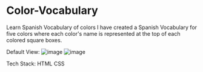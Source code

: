 # Color-Vocabulary
Learn Spanish Vocabulary of colors 
I have created a Spanish Vocabulary for five colors where each color's name is represented at the top of each colored square boxes.

Default View:
![image](https://github.com/Vikashiniravi97/Color-Vocabulary/assets/128639619/9da16c70-d82a-4d1c-babf-013f321b9790)
![image](https://github.com/Vikashiniravi97/Color-Vocabulary/assets/128639619/c54bd170-125f-49ff-aabc-b9b4ec3b27e5)

Tech Stack:
HTML CSS
